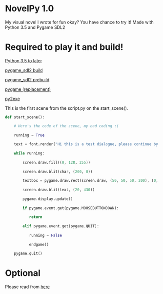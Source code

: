 # NovelPy 1.0

My visual novel I wrote for fun okay? You have chance to try it!
Made with Python 3.5 and Pygame SDL2


# Required to play it and build!

[Python 3.5 to later](https://python.org)

[pygame_sdl2 build](https://github.com/renpy/pygame_sdl2)

[pygame_sdl2 prebuild](https://test.pypi.org/project/pygame_sdl2)

[pygame (replacement)](https://pygame.org)

[py2exe](https://pypi.org/project/py2exe)


This is the first scene from the script.py on the start_scene().

```py
def start_scene():

    # Here's the code of the scene, my bad coding :(
      
    running = True
    
    text = font.render("Hi this is a test dialogue, please continue by mouse click", True, white)
    
    while running:
    
        screen.draw.fill((0, 128, 255))
        
        screen.draw.blit(char, (200, 0))
        
        textbox = pygame.draw.rect(screen.draw, (50, 50, 50, 200), (0, 430, 800, 150))
        
        screen.draw.blit(text, (20, 430))
        
        pygame.display.update()
        
        if pygame.event.get(pygame.MOUSEBUTTONDOWN):
        
           return
            
        elif pygame.event.get(pygame.QUIT):
        
           running = False
            
           endgame()
            
    pygame.quit()
```

# Optional
Please read from [here](https://github.com/locml/novelpy/blob/master/data/README.txt)
